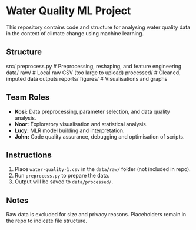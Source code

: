 # Water Quality ML Project

This repository contains code and structure for analysing water quality data in the context of climate change using machine learning.

## Structure
src/
  preprocess.py       # Preprocessing, reshaping, and feature engineering
data/
  raw/                # Local raw CSV (too large to upload)
  processed/          # Cleaned, imputed data outputs
reports/
  figures/            # Visualisations and graphs
## Team Roles
- **Kosi:** Data preprocessing, parameter selection, and data quality analysis.
- **Noor:** Exploratory visualisation and statistical analysis.
- **Lucy:** MLR model building and interpretation.
- **John:** Code quality assurance, debugging and optimisation of scripts.

## Instructions
1. Place `water-quality-1.csv` in the `data/raw/` folder (not included in repo).
2. Run `preprocess.py` to prepare the data.
3. Output will be saved to `data/processed/`.

## Notes
Raw data is excluded for size and privacy reasons. Placeholders remain in the repo to indicate file structure.

